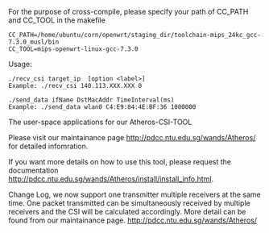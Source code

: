 For the purpose of cross-compile, please specify your path of CC_PATH and CC_TOOL in the makefile
```
CC_PATH=/home/ubuntu/corn/openwrt/staging_dir/toolchain-mips_24kc_gcc-7.3.0_musl/bin
CC_TOOL=mips-openwrt-linux-gcc-7.3.0
```
Usage:
```
./recv_csi target_ip  [option <label>]
Example: ./recv_csi 140.113.XXX.XXX 0 

./send_data ifName DstMacAddr TimeInterval(ms)
Example: ./send_data wlan0 C4:E9:84:4E:BF:36 1000000
```
The user-space applications for our Atheros-CSI-TOOL

Please visit our maintainance page http://pdcc.ntu.edu.sg/wands/Atheros/ for detailed infomration.

If you want more details on how to use this tool, please request the documentation http://pdcc.ntu.edu.sg/wands/Atheros/install/install_info.html.

Change Log, we now support one transmitter multiple receivers at the same time. One packet transmitted can be simultaneously received by multiple receivers and the CSI will be calculated accordingly. More detail can be found from our maintainance page. http://pdcc.ntu.edu.sg/wands/Atheros/
